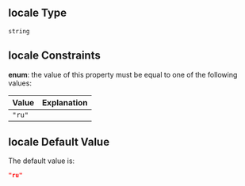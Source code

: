 ## locale Type

`string`

## locale Constraints

**enum**: the value of this property must be equal to one of the following values:

| Value  | Explanation |
| :----- | ----------- |
| `"ru"` |             |

## locale Default Value

The default value is:

```json
"ru"
```
